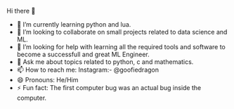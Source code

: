 Hi there 👋

- 🌱 I’m currently learning python and lua.
- 👯 I’m looking to collaborate on small projects related to data science and ML.
- 🤔 I’m looking for help with learning all the required tools and software to become a successfull and great ML Engineer.
- 💬 Ask me about topics related to python, c and mathematics.
- 📫 How to reach me: Instagram:- @goofiedragon
- 😄 Pronouns: He/Him
- ⚡ Fun fact: The first computer bug was an actual bug inside the computer.
